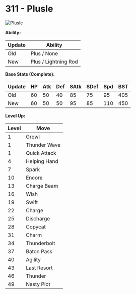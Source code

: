 # 311 - Plusle
![][311]

**Ability:**

Update | Ability
---    | ---
Old    | Plus / None
New    | Plus / Lightning Rod

**Base Stats (Complete):**

Update | HP | Atk | Def | SAtk | SDef | Spd | BST
---    | ---| --- | --- | ---  | ---  | --- | ---
Old    | 60 |  50 |  40 |  85  |  75  |  95  |  405
New    | 60 |  50 |  50 |  95  |  85  |  110  |  450

**Level Up:**

Level | Move
---   | ---
  1   | Growl
  1   | Thunder Wave
  1   | Quick Attack
  4   | Helping Hand
  7   | Spark
 10   | Encore
 13   | Charge Beam
 16   | Wish
 19   | Swift
 22   | Charge
 25   | Discharge
 28   | Copycat
 31   | Charm
 34   | Thunderbolt
 37   | Baton Pass
 40   | Agility
 43   | Last Resort
 46   | Thunder
 49   | Nasty Plot



[311]: https://raw.githubusercontent.com/PokeAPI/sprites/master/sprites/pokemon/311.png "Plusle"
